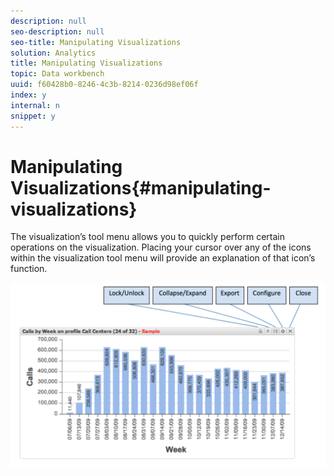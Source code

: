 ```yaml
---
description: null
seo-description: null
seo-title: Manipulating Visualizations
solution: Analytics
title: Manipulating Visualizations
topic: Data workbench
uuid: f60428b0-8246-4c3b-8214-0236d98ef06f
index: y
internal: n
snippet: y
---
```


# Manipulating Visualizations{#manipulating-visualizations}

The visualization’s tool menu allows you to quickly perform certain operations on the visualization. Placing your cursor over any of the icons within the visualization tool menu will provide an explanation of that icon’s function.

![](assets/manipulate_visual.png)

